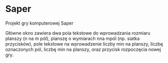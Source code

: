 # Saper
Projekt gry komputerowej Saper

Główne okno zawiera dwa pola tekstowe do wprowadzania rozmiaru planszy (n na m
pól), planszę o wymiarach nna mpól (np. siatka przycisków), pole tekstowe na
wprowadzenie liczby min na planszy, liczbę oznaczonych pól, liczbę min na planszy,
oraz przycisk rozpoczęcia nowej gry.
